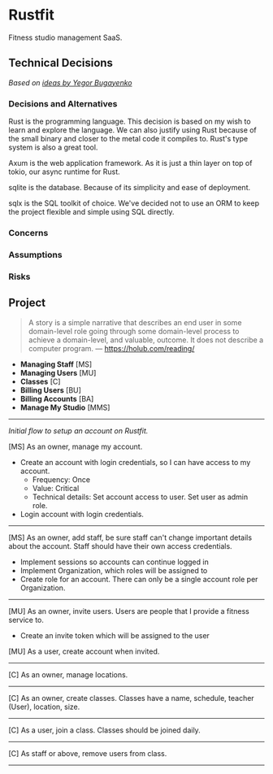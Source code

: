 # Rustfit

Fitness studio management SaaS.

## Technical Decisions

_Based on [ideas by Yegor Bugayenko](https://www.yegor256.com/2015/08/04/nine-steps-start-software-project.html)_

### Decisions and Alternatives

Rust is the programming language.
This decision is based on my wish to learn and explore the language. We can
also justify using Rust because of the small binary and closer to the metal
code it compiles to. Rust's type system is also a great tool.

Axum is the web application framework.
As it is just a thin layer on top of tokio, our async runtime for Rust.

sqlite is the database.
Because of its simplicity and ease of deployment.

sqlx is the SQL toolkit of choice.
We've decided not to use an ORM to keep the project flexible and simple using
SQL directly.

### Concerns

### Assumptions

### Risks

## Project

> A story is a simple narrative that describes an end user in some domain-level role going through some domain-level process to achieve a domain-level, and valuable, outcome. It does not describe a computer program. — https://holub.com/reading/

- **Managing Staff** [MS]
- **Managing Users** [MU]
- **Classes** [C]
- **Billing Users** [BU]
- **Billing Accounts** [BA]
- **Manage My Studio** [MMS]

---

_Initial flow to setup an account on Rustfit._

[MS] As an owner, manage my account.

- Create an account with login credentials, so I can have access to my account.
  - Frequency: Once
  - Value: Critical
  - Technical details: Set account access to user. Set user as admin role.
- Login account with login credentials.

---

[MS] As an owner, add staff, be sure staff can't change important details about the account. Staff should have their own access credentials.

- Implement sessions so accounts can continue logged in
- Implement Organization, which roles will be assigned to
- Create role for an account. There can only be a single account role per Organization.

---

[MU] As an owner, invite users. Users are people that I provide a fitness service to.

- Create an invite token which will be assigned to the user

[MU] As a user, create account when invited.

---

[C] As an owner, manage locations.

---

[C] As an owner, create classes. Classes have a name, schedule, teacher (User), location, size.

---

[C] As a user, join a class. Classes should be joined daily.

---

[C] As staff or above, remove users from class.

---

